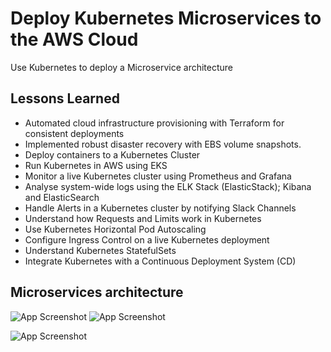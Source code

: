 
# Deploy Kubernetes Microservices to the AWS Cloud
Use Kubernetes to deploy a Microservice architecture


## Lessons Learned

- Automated cloud infrastructure provisioning with Terraform for consistent deployments
- Implemented robust disaster recovery with EBS volume snapshots.
- Deploy containers to a Kubernetes Cluster
- Run Kubernetes in AWS using EKS
- Monitor a live Kubernetes cluster using Prometheus and Grafana
- Analyse system-wide logs using the ELK Stack (ElasticStack); Kibana and ElasticSearch
- Handle Alerts in a Kubernetes cluster by notifying Slack Channels
- Understand how Requests and Limits work in Kubernetes
- Use Kubernetes Horizontal Pod Autoscaling
- Configure Ingress Control on a live Kubernetes deployment
- Understand Kubernetes StatefulSets
- Integrate Kubernetes with a Continuous Deployment System (CD)



## Microservices architecture

![App Screenshot](https://i.ibb.co/XS4zdst/image.png)
![App Screenshot](https://gcdnb.pbrd.co/images/X8WQYkZLh8Py.png?o=1)

![App Screenshot](https://miro.medium.com/v2/resize:fit:1400/1*nEq9DFmyu4LEmHmrBwQcGA.png)


